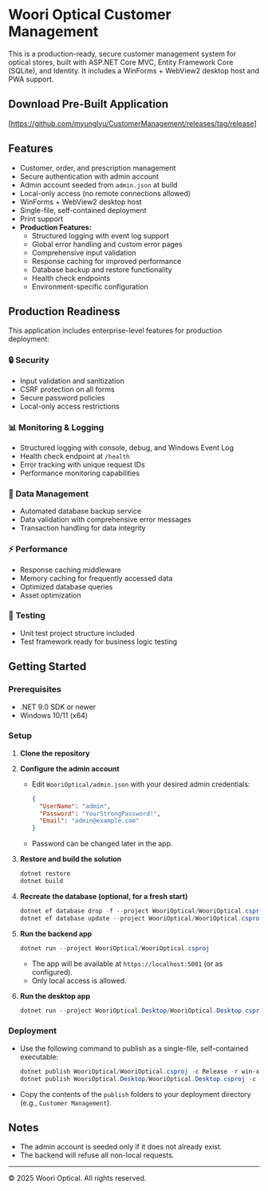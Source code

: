 # Woori Optical Customer Management

This is a production-ready, secure customer management system for optical stores, built with ASP.NET Core MVC, Entity Framework Core (SQLite), and Identity. It includes a WinForms + WebView2 desktop host and PWA support.

## Download Pre-Built Application
[https://github.com/myunglyu/CustomerManagement/releases/tag/release]

## Features
- Customer, order, and prescription management
- Secure authentication with admin account
- Admin account seeded from `admin.json` at build
- Local-only access (no remote connections allowed)
- WinForms + WebView2 desktop host
- Single-file, self-contained deployment
- Print support
- **Production Features:**
  - Structured logging with event log support
  - Global error handling and custom error pages
  - Comprehensive input validation
  - Response caching for improved performance
  - Database backup and restore functionality
  - Health check endpoints
  - Environment-specific configuration

## Production Readiness

This application includes enterprise-level features for production deployment:

### 🔒 Security
- Input validation and sanitization
- CSRF protection on all forms
- Secure password policies
- Local-only access restrictions

### 📊 Monitoring & Logging
- Structured logging with console, debug, and Windows Event Log
- Health check endpoint at `/health`
- Error tracking with unique request IDs
- Performance monitoring capabilities

### 🔄 Data Management
- Automated database backup service
- Data validation with comprehensive error messages
- Transaction handling for data integrity

### ⚡ Performance
- Response caching middleware
- Memory caching for frequently accessed data
- Optimized database queries
- Asset optimization

### 🧪 Testing
- Unit test project structure included
- Test framework ready for business logic testing

## Getting Started

### Prerequisites
- .NET 9.0 SDK or newer
- Windows 10/11 (x64)

### Setup
1. **Clone the repository**
2. **Configure the admin account**
   - Edit `WooriOptical/admin.json` with your desired admin credentials:
     ```json
     {
       "UserName": "admin",
       "Password": "YourStrongPassword!",
       "Email": "admin@example.com"
     }
     ```
   - Password can be changed later in the app.
3. **Restore and build the solution**
   ```powershell
   dotnet restore
   dotnet build
   ```
4. **Recreate the database (optional, for a fresh start)**
   ```powershell
   dotnet ef database drop -f --project WooriOptical/WooriOptical.csproj
   dotnet ef database update --project WooriOptical/WooriOptical.csproj
   ```
5. **Run the backend app**
   ```powershell
   dotnet run --project WooriOptical/WooriOptical.csproj
   ```
   - The app will be available at `https://localhost:5001` (or as configured).
   - Only local access is allowed.

6. **Run the desktop app**
   ```powershell
   dotnet run --project WooriOptical.Desktop/WooriOptical.Desktop.csproj
   ```

### Deployment
- Use the following command to publish as a single-file, self-contained executable:
  ```powershell
  dotnet publish WooriOptical/WooriOptical.csproj -c Release -r win-x64 --self-contained true /p:PublishSingleFile=true
  dotnet publish WooriOptical.Desktop/WooriOptical.Desktop.csproj -c Release -r win-x64 --self-contained true /p:PublishSingleFile=true
  ```
- Copy the contents of the `publish` folders to your deployment directory (e.g., `Customer Management`).

## Notes
- The admin account is seeded only if it does not already exist.
- The backend will refuse all non-local requests.

---

© 2025 Woori Optical. All rights reserved.
